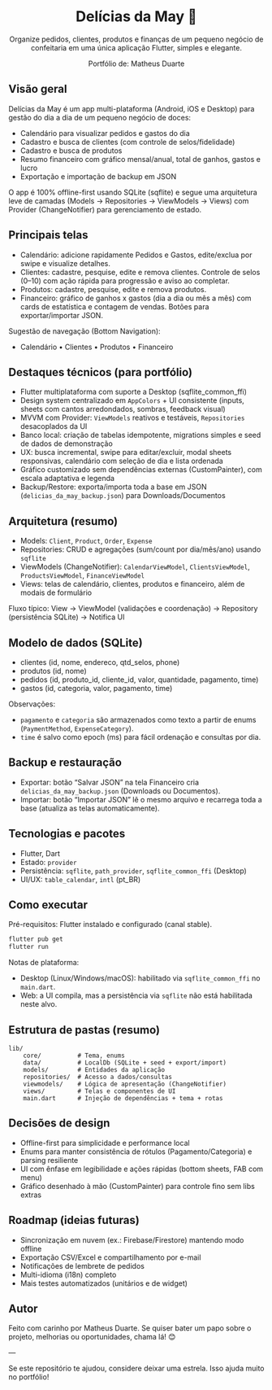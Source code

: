 <div align="center">

# Delícias da May 🍰

Organize pedidos, clientes, produtos e finanças de um pequeno negócio de confeitaria em uma única aplicação Flutter, simples e elegante.

Portfólio de: Matheus Duarte

</div>

## Visão geral

Delícias da May é um app multi-plataforma (Android, iOS e Desktop) para gestão do dia a dia de um pequeno negócio de doces:

- Calendário para visualizar pedidos e gastos do dia
- Cadastro e busca de clientes (com controle de selos/fidelidade)
- Cadastro e busca de produtos
- Resumo financeiro com gráfico mensal/anual, total de ganhos, gastos e lucro
- Exportação e importação de backup em JSON

O app é 100% offline-first usando SQLite (sqflite) e segue uma arquitetura leve de camadas (Models → Repositories → ViewModels → Views) com Provider (ChangeNotifier) para gerenciamento de estado.

## Principais telas

- Calendário: adicione rapidamente Pedidos e Gastos, edite/exclua por swipe e visualize detalhes.
- Clientes: cadastre, pesquise, edite e remova clientes. Controle de selos (0–10) com ação rápida para progressão e aviso ao completar.
- Produtos: cadastre, pesquise, edite e remova produtos.
- Financeiro: gráfico de ganhos x gastos (dia a dia ou mês a mês) com cards de estatística e contagem de vendas. Botões para exportar/importar JSON.

Sugestão de navegação (Bottom Navigation):

- Calendário • Clientes • Produtos • Financeiro

## Destaques técnicos (para portfólio)

- Flutter multiplataforma com suporte a Desktop (sqflite_common_ffi)
- Design system centralizado em `AppColors` + UI consistente (inputs, sheets com cantos arredondados, sombras, feedback visual)
- MVVM com Provider: `ViewModels` reativos e testáveis, `Repositories` desacoplados da UI
- Banco local: criação de tabelas idempotente, migrations simples e seed de dados de demonstração
- UX: busca incremental, swipe para editar/excluir, modal sheets responsivas, calendário com seleção de dia e lista ordenada
- Gráfico customizado sem dependências externas (CustomPainter), com escala adaptativa e legenda
- Backup/Restore: exporta/importa toda a base em JSON (`delicias_da_may_backup.json`) para Downloads/Documentos

## Arquitetura (resumo)

- Models: `Client`, `Product`, `Order`, `Expense`
- Repositories: CRUD e agregações (sum/count por dia/mês/ano) usando `sqflite`
- ViewModels (ChangeNotifier): `CalendarViewModel`, `ClientsViewModel`, `ProductsViewModel`, `FinanceViewModel`
- Views: telas de calendário, clientes, produtos e financeiro, além de modais de formulário

Fluxo típico: View → ViewModel (validações e coordenação) → Repository (persistência SQLite) → Notifica UI

## Modelo de dados (SQLite)

- clientes (id, nome, endereco, qtd_selos, phone)
- produtos (id, nome)
- pedidos (id, produto_id, cliente_id, valor, quantidade, pagamento, time)
- gastos (id, categoria, valor, pagamento, time)

Observações:
- `pagamento` e `categoria` são armazenados como texto a partir de enums (`PaymentMethod`, `ExpenseCategory`).
- `time` é salvo como epoch (ms) para fácil ordenação e consultas por dia.

## Backup e restauração

- Exportar: botão “Salvar JSON” na tela Financeiro cria `delicias_da_may_backup.json` (Downloads ou Documentos).
- Importar: botão “Importar JSON” lê o mesmo arquivo e recarrega toda a base (atualiza as telas automaticamente).

## Tecnologias e pacotes

- Flutter, Dart
- Estado: `provider`
- Persistência: `sqflite`, `path_provider`, `sqflite_common_ffi` (Desktop)
- UI/UX: `table_calendar`, `intl` (pt_BR)

## Como executar

Pré-requisitos: Flutter instalado e configurado (canal stable).

```bash
flutter pub get
flutter run
```

Notas de plataforma:
- Desktop (Linux/Windows/macOS): habilitado via `sqflite_common_ffi` no `main.dart`.
- Web: a UI compila, mas a persistência via `sqflite` não está habilitada neste alvo.

## Estrutura de pastas (resumo)

```
lib/
	core/          # Tema, enums
	data/          # LocalDb (SQLite + seed + export/import)
	models/        # Entidades da aplicação
	repositories/  # Acesso a dados/consultas
	viewmodels/    # Lógica de apresentação (ChangeNotifier)
	views/         # Telas e componentes de UI
	main.dart      # Injeção de dependências + tema + rotas
```

## Decisões de design

- Offline-first para simplicidade e performance local
- Enums para manter consistência de rótulos (Pagamento/Categoria) e parsing resiliente
- UI com ênfase em legibilidade e ações rápidas (bottom sheets, FAB com menu)
- Gráfico desenhado à mão (CustomPainter) para controle fino sem libs extras

## Roadmap (ideias futuras)

- Sincronização em nuvem (ex.: Firebase/Firestore) mantendo modo offline
- Exportação CSV/Excel e compartilhamento por e-mail
- Notificações de lembrete de pedidos
- Multi-idioma (i18n) completo
- Mais testes automatizados (unitários e de widget)

## Autor

Feito com carinho por Matheus Duarte. Se quiser bater um papo sobre o projeto, melhorias ou oportunidades, chama lá! 😊

—

Se este repositório te ajudou, considere deixar uma estrela. Isso ajuda muito no portfólio!
